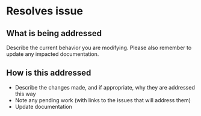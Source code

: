 # Resolves issue

## What is being addressed

Describe the current behavior you are modifying.  Please also remember to update any impacted documentation.

## How is this addressed

- Describe the changes made, and if appropriate, why they are addressed this way
- Note any pending work (with links to the issues that will address them)
- Update documentation

